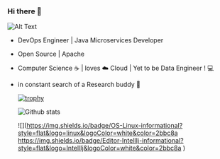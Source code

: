 ### Hi there 👋

  ![Alt Text](https://user-images.githubusercontent.com/23444642/99659283-a6f52500-2a86-11eb-9cbc-11479bc8d9f7.gif)

  
- DevOps Engineer | Java Microservices Developer
- Open Source | Apache 
- Computer Science  :coffee: | loves  :cloud: Cloud | Yet to be Data Engineer !  :computer:
- in constant search of a Research buddy  :tophat:
     
     
   [![trophy](https://github-profile-trophy.vercel.app/?username=Abhishek010397&theme=onedark)](https://github.com/Abhishek010397/github-profile-trophy)

    
   ![Github stats](https://github-readme-stats.vercel.app/api?username=Abhishek010397)
   
   ![](https://img.shields.io/badge/OS-Linux-informational?style=flat&logo=linux&logoColor=white&color=2bbc8a https://img.shields.io/badge/Editor-IntellIj-informational?style=flat&logo=IntellIj&logoColor=white&color=2bbc8a ) 
